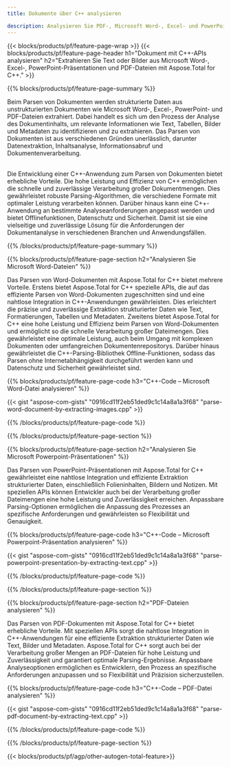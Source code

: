```yaml
---
title: Dokumente über C++ analysieren 

description: Analysieren Sie PDF-, Microsoft Word-, Excel- und PowerPoint-Präsentationen über Ihre C++-Anwendung. C++-Code zum einfachen Extrahieren von Text oder Bildern aufgeführt.
---
```


{{< blocks/products/pf/feature-page-wrap >}}
{{< blocks/products/pf/feature-page-header h1="Dokument mit C++-APIs analysieren" h2="Extrahieren Sie Text oder Bilder aus Microsoft Word-, Excel-, PowerPoint-Präsentationen und PDF-Dateien mit Aspose.Total for C++." >}}

{{% blocks/products/pf/feature-page-summary %}}

Beim Parsen von Dokumenten werden strukturierte Daten aus unstrukturierten Dokumenten wie Microsoft Word-, Excel-, PowerPoint- und PDF-Dateien extrahiert. Dabei handelt es sich um den Prozess der Analyse des Dokumentinhalts, um relevante Informationen wie Text, Tabellen, Bilder und Metadaten zu identifizieren und zu extrahieren. Das Parsen von Dokumenten ist aus verschiedenen Gründen unerlässlich, darunter Datenextraktion, Inhaltsanalyse, Informationsabruf und Dokumentenverarbeitung. <br /><br />

Die Entwicklung einer C++-Anwendung zum Parsen von Dokumenten bietet erhebliche Vorteile. Die hohe Leistung und Effizienz von C++ ermöglichen die schnelle und zuverlässige Verarbeitung großer Dokumentmengen. Dies gewährleistet robuste Parsing-Algorithmen, die verschiedene Formate mit optimaler Leistung verarbeiten können. Darüber hinaus kann eine C++-Anwendung an bestimmte Analyseanforderungen angepasst werden und bietet Offlinefunktionen, Datenschutz und Sicherheit. Damit ist sie eine vielseitige und zuverlässige Lösung für die Anforderungen der Dokumentanalyse in verschiedenen Branchen und Anwendungsfällen.

{{% /blocks/products/pf/feature-page-summary  %}}

{{% blocks/products/pf/feature-page-section  h2="Analysieren Sie Microsoft Word-Dateien" %}}

Das Parsen von Word-Dokumenten mit Aspose.Total for C++ bietet mehrere Vorteile. Erstens bietet Aspose.Total for C++ spezielle APIs, die auf das effiziente Parsen von Word-Dokumenten zugeschnitten sind und eine nahtlose Integration in C++-Anwendungen gewährleisten. Dies erleichtert die präzise und zuverlässige Extraktion strukturierter Daten wie Text, Formatierungen, Tabellen und Metadaten. Zweitens bietet Aspose.Total for C++ eine hohe Leistung und Effizienz beim Parsen von Word-Dokumenten und ermöglicht so die schnelle Verarbeitung großer Dateimengen. Dies gewährleistet eine optimale Leistung, auch beim Umgang mit komplexen Dokumenten oder umfangreichen Dokumentenrepositorys. Darüber hinaus gewährleistet die C++-Parsing-Bibliothek Offline-Funktionen, sodass das Parsen ohne Internetabhängigkeit durchgeführt werden kann und Datenschutz und Sicherheit gewährleistet sind. 

{{% blocks/products/pf/feature-page-code h3="C++-Code – Microsoft Word-Datei analysieren" %}}

{{< gist "aspose-com-gists" "0916cd11f2eb51ded9c1c14a8a1a3f68" "parse-word-document-by-extracting-images.cpp" >}}

{{% /blocks/products/pf/feature-page-code  %}}

{{% /blocks/products/pf/feature-page-section %}}

{{% blocks/products/pf/feature-page-section  h2="Analysieren Sie Microsoft Powerpoint-Präsentationen" %}}

Das Parsen von PowerPoint-Präsentationen mit Aspose.Total for C++ gewährleistet eine nahtlose Integration und effiziente Extraktion strukturierter Daten, einschließlich Folieninhalten, Bildern und Notizen. Mit speziellen APIs können Entwickler auch bei der Verarbeitung großer Dateimengen eine hohe Leistung und Zuverlässigkeit erreichen. Anpassbare Parsing-Optionen ermöglichen die Anpassung des Prozesses an spezifische Anforderungen und gewährleisten so Flexibilität und Genauigkeit.

{{% blocks/products/pf/feature-page-code h3="C++-Code – Microsoft Powerpoint-Präsentation analysieren" %}}

{{< gist "aspose-com-gists" "0916cd11f2eb51ded9c1c14a8a1a3f68" "parse-powerpoint-presentation-by-extracting-text.cpp" >}}

{{% /blocks/products/pf/feature-page-code  %}}

{{% /blocks/products/pf/feature-page-section %}}

{{% blocks/products/pf/feature-page-section  h2="PDF-Dateien analysieren" %}}

Das Parsen von PDF-Dokumenten mit Aspose.Total for C++ bietet erhebliche Vorteile. Mit speziellen APIs sorgt die nahtlose Integration in C++-Anwendungen für eine effiziente Extraktion strukturierter Daten wie Text, Bilder und Metadaten. Aspose.Total for C++ sorgt auch bei der Verarbeitung großer Mengen an PDF-Dateien für hohe Leistung und Zuverlässigkeit und garantiert optimale Parsing-Ergebnisse. Anpassbare Analyseoptionen ermöglichen es Entwicklern, den Prozess an spezifische Anforderungen anzupassen und so Flexibilität und Präzision sicherzustellen. 

{{% blocks/products/pf/feature-page-code h3="C++-Code – PDF-Datei analysieren" %}}

{{< gist "aspose-com-gists" "0916cd11f2eb51ded9c1c14a8a1a3f68" "parse-pdf-document-by-extracting-text.cpp" >}}

{{% /blocks/products/pf/feature-page-code  %}}

{{% /blocks/products/pf/feature-page-section %}}

{{< blocks/products/pf/agp/other-autogen-total-feature>}}